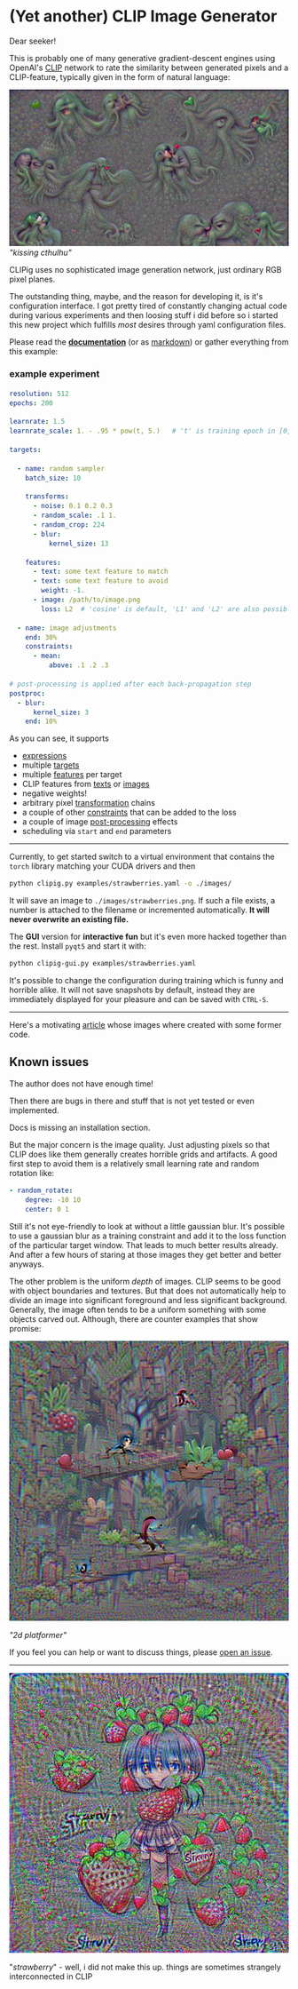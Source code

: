 # (Yet another) CLIP Image Generator

Dear seeker!

This is probably one of many generative gradient-descent engines using OpenAI's 
[CLIP](https://github.com/openai/CLIP/) network to rate the similarity 
between generated pixels and a CLIP-feature, typically given in the 
form of natural language:

![kissing cthuluhu](docs/static/img/kissing-cthulhu.png)
*"kissing cthulhu"*

CLIPig uses no sophisticated image generation network, just ordinary RGB pixel planes.

The outstanding thing, maybe, and the reason for developing it, is it's configuration interface.
I got pretty tired of constantly changing actual code during various experiments 
and then loosing stuff i did before so i started
this new project which fulfills *most* desires through yaml configuration files. 

Please read the **[documentation](https://defgsus.github.io/clipig/)** 
(or as [markdown](https://defgsus.github.io/clipig/docs/README.md))
or gather everything from this example:

### example experiment

```yaml
resolution: 512
epochs: 200

learnrate: 1.5
learnrate_scale: 1. - .95 * pow(t, 5.)   # 't' is training epoch in [0, 1] range

targets:

  - name: random sampler
    batch_size: 10

    transforms:
      - noise: 0.1 0.2 0.3
      - random_scale: .1 1.
      - random_crop: 224
      - blur:
          kernel_size: 13

    features:
      - text: some text feature to match
      - text: some text feature to avoid
        weight: -1.
      - image: /path/to/image.png
        loss: L2  # 'cosine' is default, 'L1' and 'L2' are also possible

  - name: image adjustments
    end: 30%
    constraints:
      - mean:
          above: .1 .2 .3
      
# post-processing is applied after each back-propagation step
postproc:
  - blur: 
      kernel_size: 3
    end: 10%    
```

As you can see, it supports 
- [expressions](docs/expressions.md)
- multiple [targets](docs/reference.md#targets)
- multiple [features](docs/reference.md#targetsfeatures) per target
- CLIP features from [texts](docs/reference.md#targetsfeaturestext) or [images](docs/reference.md#targetsfeaturesimage)
- negative weights!
- arbitrary pixel [transformation](docs/transforms.md) chains
- a couple of other [constraints](docs/constraints.md) that can be added to the loss
- a couple of image [post-processing](docs/reference.md#postproc) effects 
- scheduling via `start` and `end` parameters

---

Currently, to get started switch to a virtual environment 
that contains the `torch` library matching your CUDA drivers 
and then

```bash
python clipig.py examples/strawberries.yaml -o ./images/
```

It will save an image to `./images/strawberries.png`. If such a file exists, 
a number is attached to the filename or incremented automatically. **It will never
overwrite an existing file.**

The **GUI** version for **interactive fun** but it's even more hacked together
than the rest. Install `pyqt5` and start it with:

```bash
python clipig-gui.py examples/strawberries.yaml
```

It's possible to change the configuration during training which is funny and horrible alike. 
It will not save snapshots by default, instead they are immediately displayed for your
pleasure and can be saved with `CTRL-S`. 

--- 

Here's a motivating [article](https://defgsus.github.io/blog/2021/04/28/malazan-clip-features.html)
whose images where created with some former code.


## Known issues

The author does not have enough time!

Then there are bugs in there and stuff that is not yet tested 
or even implemented.

Docs is missing an installation section. 

But the major concern is the image quality. Just adjusting pixels so that CLIP does like them
generally creates horrible grids and artifacts. A good first step to avoid them is 
a relatively small learning rate and random rotation like:

```yaml
- random_rotate:
    degree: -10 10
    center: 0 1
```

Still it's not eye-friendly to look at without a little gaussian blur. It's possible to use
a gaussian blur as a training constraint and add it to the loss function of the 
particular target window. That leads to much better results already. And after a few hours of
staring at those images they get better and better anyways.

The other problem is the uniform *depth* of images. CLIP seems to be good with object 
boundaries and textures. But that does not automatically help to divide an image into 
significant foreground and less significant background. Generally, the image often tends
to be a uniform something with some objects carved out. Although, there are counter 
examples that show promise:

![2d-platform with ](docs/static/img/2d-platformer.png)

*"2d platformer"*

If you feel you can help or want to discuss things, please 
[open an issue](https://github.com/defgsus/clipig/issues).


---

![CLIP-generated strawberry image](docs/static/img/strawberry.png)

"*strawberry*" - well, i did not make this up. things are sometimes strangely 
interconnected in CLIP
